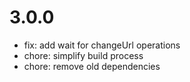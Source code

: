# 3.0.0

- fix: add wait for changeUrl operations
- chore: simplify build process
- chore: remove old dependencies
